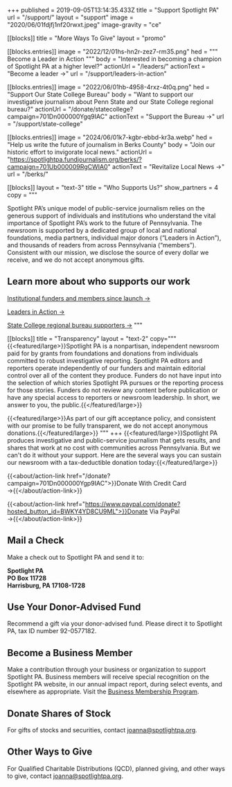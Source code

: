 +++
published = 2019-09-05T13:14:35.433Z
title = "Support Spotlight PA"
url = "/support/"
layout = "support"
image = "2020/06/01fdjfj1nf20rwxt.jpeg"
image-gravity = "ce"

[[blocks]]
title = "More Ways To Give"
layout = "promo"

[[blocks.entries]]
image = "2022/12/01hs-hn2r-zez7-rm35.png"
hed = """
Become a
Leader in Action
"""
body = "Interested in becoming a champion of Spotlight PA at a higher level?"
actionUrl = "/leaders/"
actionText = "Become a leader →"
url = "/support/leaders-in-action"

[[blocks.entries]]
image = "2022/06/01hb-4958-4rxz-4t0q.png"
hed = "Support Our State College Bureau"
body = "Want to support our investigative journalism about Penn State and our State College regional bureau?"
actionUrl = "/donate/statecollege?campaign=701Dn000000Ygq9IAC"
actionText = "Support the Bureau →"
url = "/support/state-college"

[[blocks.entries]]
image = "2024/06/01k7-kgbr-ebbd-kr3a.webp"
hed = "Help us write the future of journalism in Berks County"
body = "Join our historic effort to invigorate local news."
actionUrl = "https://spotlightpa.fundjournalism.org/berks/?campaign=701Ub000009RgCWIA0"
actionText = "Revitalize Local News →"
url = "/berks/"

[[blocks]]
layout = "text-3"
title = "Who Supports Us?"
show_partners = 4
copy = """

  Spotlight PA’s unique model of public-service journalism relies on the generous support of individuals and institutions who understand the vital importance of Spotlight PA’s work to the future of Pennsylvania. The newsroom is supported by a dedicated group of local and national foundations, media partners, individual major donors (“Leaders in Action”), and thousands of readers from across Pennsylvania (“members”). Consistent with our mission, we disclose the source of every dollar we receive, and we do not accept anonymous gifts.

  ## Learn more about who supports our work

  [Institutional funders and members since launch →](/support/funders-and-members#major-donors-and-funders-since-launch)

  [Leaders in Action →](/support/leaders-in-action/#our-current-leaders)

  [State College regional bureau supporters →](/support/state-college/#state-college-bureau-donors)
"""

[[blocks]]
title = "Transparency"
layout = "text-2"
copy="""
  {{<featured/large>}}Spotlight PA is a nonpartisan, independent newsroom paid for by grants from foundations and donations from individuals committed to robust investigative reporting. Spotlight PA editors and reporters operate independently of our funders and maintain editorial control over all of the content they produce. Funders do not have input into the selection of which stories Spotlight PA pursues or the reporting process for those stories. Funders do not review any content before publication or have any special access to reporters or newsroom leadership. In short, we answer to you, the public.{{</featured/large>}}

  {{<featured/large>}}As part of our gift acceptance policy, and consistent with our promise to be fully transparent, we do not accept anonymous donations.{{</featured/large>}}
"""
+++
{{<featured/large>}}Spotlight PA produces investigative and public-service journalism that gets results, and shares that work at no cost with communities across Pennsylvania. But we can't do it without your support. Here are the several ways you can sustain our newsroom with a tax-deductible donation today:{{</featured/large>}}

{{<about/action-link href="/donate?campaign=701Dn000000Ygp9IAC">}}Donate With Credit Card  →{{</about/action-link>}}

{{<about/action-link href="https://www.paypal.com/donate?hosted_button_id=BWKY4YD8CU9ML">}}Donate Via PayPal  →{{</about/action-link>}}

## Mail a Check

Make a check out to Spotlight PA and send it to:

**Spotlight PA** <br>
**PO Box 11728** <br>
**Harrisburg, PA 17108-1728** <br>

## Use Your Donor-Advised Fund

Recommend a gift via your donor-advised fund. Please direct it to Spotlight PA, tax ID number 92-0577182.

## Become a Business Member

Make a contribution through your business or organization to support Spotlight PA. Business members will receive special recognition on the Spotlight PA website, in our annual impact report, during select events, and elsewhere as appropriate. Visit the [Business Membership Program](//spotlightpa.org/bizmember).

## Donate Shares of Stock

For gifts of stocks and securities, contact [joanna@spotlightpa.org](mailto:joanna@spotlightpa.org).

## Other Ways to Give

For Qualified Charitable Distributions (QCD), planned giving, and other ways to give, contact [joanna@spotlightpa.org](mailto:joanna@spotlightpa.org).
